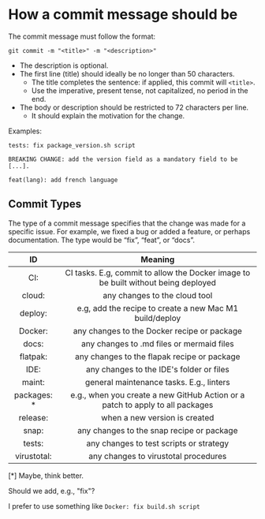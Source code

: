 # How a commit message should be

The commit message must follow the format:

`git commit -m "<title>" -m "<description>"`

* The description is optional.
* The first line (title) should ideally be no longer than 50 characters.
  * The title completes the sentence: if applied, this commit will `<title>`.
  * Use the imperative, present tense, not capitalized, no period in the end.
* The body or description should be restricted to 72 characters per line.
  * It should explain the motivation for the change.

Examples:
```text
tests: fix package_version.sh script

BREAKING CHANGE: add the version field as a mandatory field to be [...].
```

```text
feat(lang): add french language
```

## Commit Types

The type of a commit message specifies that the change was made for a specific issue.
For example, we fixed a bug or added a feature, or perhaps documentation. The type would be “fix”,
“feat”, or “docs”.

| ID | Meaning |
| :-: | :-: |
| CI: | CI tasks. E.g, commit to allow the Docker image to be built without being deployed |
| cloud:| any changes to the cloud tool |
| deploy: | e.g, add the recipe to create a new Mac M1 build/deploy |
| Docker: | any changes to the Docker recipe or package |
| docs: | any changes to .md files or mermaid files |
| flatpak: | any changes to the flapak recipe or package |
| IDE: | any changes to the IDE's folder or files |
| maint:  | general maintenance tasks. E.g., linters |
| packages: * | e.g., when you create a new GitHub Action or a patch to apply to all packages |
| release: | when a new version is created |
| snap: | any changes to the snap recipe or package |
| tests: | any changes to test scripts or strategy |
| virustotal: | any changes to virustotal procedures |

[*] Maybe, think better.

Should we add, e.g., "fix"?

I prefer to use something like `Docker: fix build.sh script`
